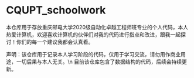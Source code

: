 # CQUPT_schoolwork
本仓库用于存放重庆邮电大学2020级自动化卓越工程师班专业的个人代码，本人热爱计算机，欢迎喜欢计算机的伙伴们对我的代码进行指点和改进，跟我一起探讨！你们的每一个建议我都会认真看。

声明：该仓库用于记录本人学习阶段的代码，仅用于学习交流，请勿用作商业用途，一切后果与本人无关。\n
目前该仓库包含了数据结构的代码，后续会持续更新。
